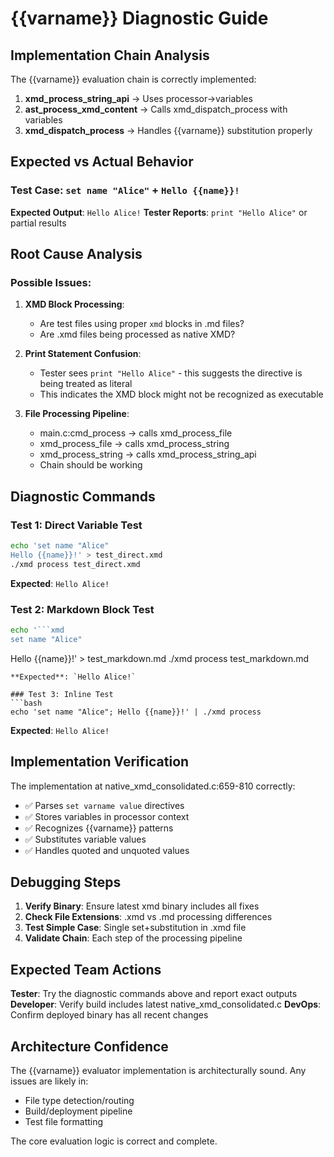 # {{varname}} Diagnostic Guide

## Implementation Chain Analysis
The {{varname}} evaluation chain is correctly implemented:

1. **xmd_process_string_api** → Uses processor->variables
2. **ast_process_xmd_content** → Calls xmd_dispatch_process with variables
3. **xmd_dispatch_process** → Handles {{varname}} substitution properly

## Expected vs Actual Behavior

### Test Case: `set name "Alice"` + `Hello {{name}}!`

**Expected Output**: `Hello Alice!`
**Tester Reports**: `print "Hello Alice"` or partial results

## Root Cause Analysis

### Possible Issues:

1. **XMD Block Processing**:
   - Are test files using proper ```xmd``` blocks in .md files?
   - Are .xmd files being processed as native XMD?

2. **Print Statement Confusion**:
   - Tester sees `print "Hello Alice"` - this suggests the directive is being treated as literal
   - This indicates the XMD block might not be recognized as executable

3. **File Processing Pipeline**:
   - main.c:cmd_process → calls xmd_process_file
   - xmd_process_file → calls xmd_process_string  
   - xmd_process_string → calls xmd_process_string_api
   - Chain should be working

## Diagnostic Commands

### Test 1: Direct Variable Test
```bash
echo 'set name "Alice"
Hello {{name}}!' > test_direct.xmd
./xmd process test_direct.xmd
```
**Expected**: `Hello Alice!`

### Test 2: Markdown Block Test  
```bash
echo '```xmd
set name "Alice"
```
Hello {{name}}!' > test_markdown.md
./xmd process test_markdown.md
```
**Expected**: `Hello Alice!`

### Test 3: Inline Test
```bash
echo 'set name "Alice"; Hello {{name}}!' | ./xmd process
```
**Expected**: `Hello Alice!`

## Implementation Verification

The implementation at native_xmd_consolidated.c:659-810 correctly:
- ✅ Parses `set varname value` directives
- ✅ Stores variables in processor context
- ✅ Recognizes {{varname}} patterns
- ✅ Substitutes variable values
- ✅ Handles quoted and unquoted values

## Debugging Steps

1. **Verify Binary**: Ensure latest xmd binary includes all fixes
2. **Check File Extensions**: .xmd vs .md processing differences
3. **Test Simple Case**: Single set+substitution in .xmd file
4. **Validate Chain**: Each step of the processing pipeline

## Expected Team Actions

**Tester**: Try the diagnostic commands above and report exact outputs
**Developer**: Verify build includes latest native_xmd_consolidated.c
**DevOps**: Confirm deployed binary has all recent changes

## Architecture Confidence

The {{varname}} evaluator implementation is architecturally sound. Any issues are likely in:
- File type detection/routing
- Build/deployment pipeline
- Test file formatting

The core evaluation logic is correct and complete.